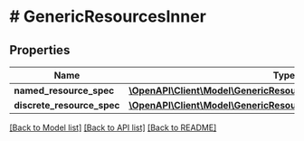 # # GenericResourcesInner

## Properties

Name | Type | Description | Notes
------------ | ------------- | ------------- | -------------
**named_resource_spec** | [**\OpenAPI\Client\Model\GenericResourcesInnerNamedResourceSpec**](GenericResourcesInnerNamedResourceSpec.md) |  | [optional]
**discrete_resource_spec** | [**\OpenAPI\Client\Model\GenericResourcesInnerDiscreteResourceSpec**](GenericResourcesInnerDiscreteResourceSpec.md) |  | [optional]

[[Back to Model list]](../../README.md#models) [[Back to API list]](../../README.md#endpoints) [[Back to README]](../../README.md)
